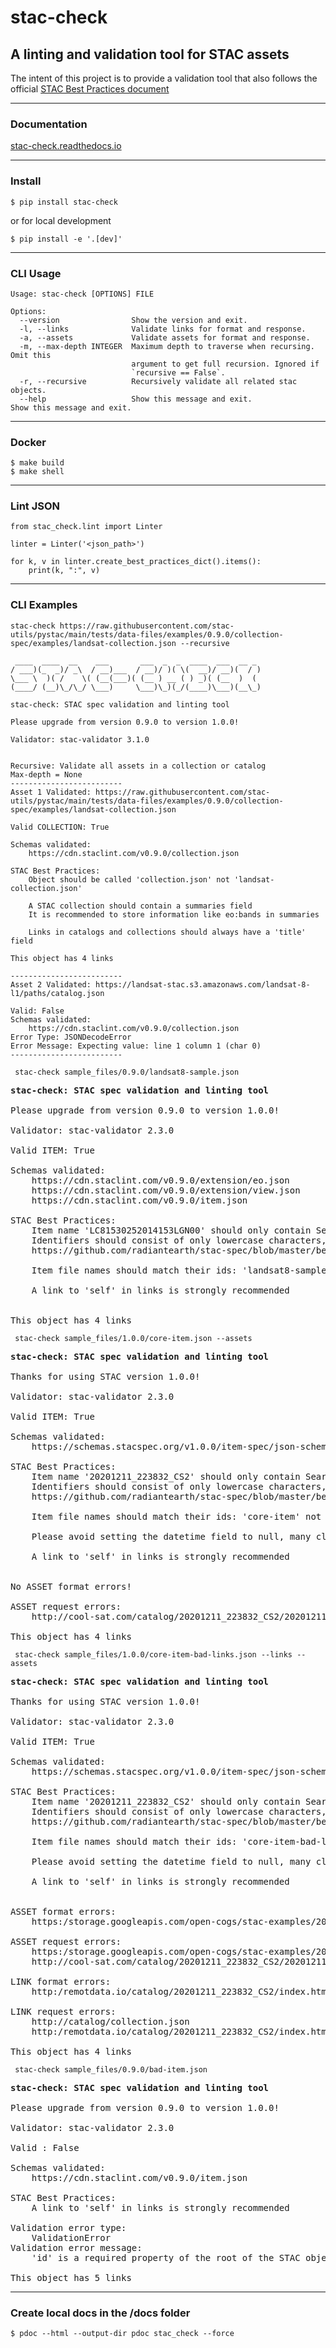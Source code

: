 # stac-check
## A linting and validation tool for STAC assets

The intent of this project is to provide a validation tool that also follows the official [STAC Best Practices document](https://github.com/radiantearth/stac-spec/blob/master/best-practices.md)

---
### Documentation
[stac-check.readthedocs.io](https://stac-check.readthedocs.io/en/latest/)

---
### Install
`$ pip install stac-check`

or for local development

`$ pip install -e '.[dev]'`

---
### CLI Usage
```
Usage: stac-check [OPTIONS] FILE

Options:
  --version                Show the version and exit.
  -l, --links              Validate links for format and response.
  -a, --assets             Validate assets for format and response.
  -m, --max-depth INTEGER  Maximum depth to traverse when recursing. Omit this
                           argument to get full recursion. Ignored if
                           `recursive == False`.
  -r, --recursive          Recursively validate all related stac objects.
  --help                   Show this message and exit.               Show this message and exit.
```
---
### Docker

```
$ make build
$ make shell
```
---
### Lint JSON

```
from stac_check.lint import Linter

linter = Linter('<json_path>')

for k, v in linter.create_best_practices_dict().items():
    print(k, ":", v)
```
---
### CLI Examples

``` stac-check https://raw.githubusercontent.com/stac-utils/pystac/main/tests/data-files/examples/0.9.0/collection-spec/examples/landsat-collection.json --recursive ```
```
 ____  ____  __    ___       ___  _  _  ____  ___  __ _
/ ___)(_  _)/ _\  / __)___  / __)/ )( \(  __)/ __)(  / )
\___ \  )( /    \( (__(___)( (__ ) __ ( ) _)( (__  )  (
(____/ (__)\_/\_/ \___)     \___)\_)(_/(____)\___)(__\_)

stac-check: STAC spec validation and linting tool

Please upgrade from version 0.9.0 to version 1.0.0!

Validator: stac-validator 3.1.0


Recursive: Validate all assets in a collection or catalog
Max-depth = None
-------------------------
Asset 1 Validated: https://raw.githubusercontent.com/stac-utils/pystac/main/tests/data-files/examples/0.9.0/collection-spec/examples/landsat-collection.json

Valid COLLECTION: True

Schemas validated:
    https://cdn.staclint.com/v0.9.0/collection.json

STAC Best Practices:
    Object should be called 'collection.json' not 'landsat-collection.json'

    A STAC collection should contain a summaries field
    It is recommended to store information like eo:bands in summaries

    Links in catalogs and collections should always have a 'title' field

This object has 4 links

-------------------------
Asset 2 Validated: https://landsat-stac.s3.amazonaws.com/landsat-8-l1/paths/catalog.json

Valid: False
Schemas validated:
    https://cdn.staclint.com/v0.9.0/collection.json
Error Type: JSONDecodeError
Error Message: Expecting value: line 1 column 1 (char 0)
-------------------------
```

``` stac-check sample_files/0.9.0/landsat8-sample.json```

<pre><b>stac-check: STAC spec validation and linting tool</b>

Please upgrade from version 0.9.0 to version 1.0.0!

Validator: stac-validator 2.3.0

Valid ITEM: True

Schemas validated:
    https://cdn.staclint.com/v0.9.0/extension/eo.json
    https://cdn.staclint.com/v0.9.0/extension/view.json
    https://cdn.staclint.com/v0.9.0/item.json

STAC Best Practices:
    Item name 'LC81530252014153LGN00' should only contain Searchable identifiers
    Identifiers should consist of only lowercase characters, numbers, '_', and '-'
    https://github.com/radiantearth/stac-spec/blob/master/best-practices.md#searchable-identifiers

    Item file names should match their ids: 'landsat8-sample' not equal to 'LC81530252014153LGN00

    A link to 'self' in links is strongly recommended


This object has 4 links
</pre>

``` stac-check sample_files/1.0.0/core-item.json --assets```
<pre>
<b>stac-check: STAC spec validation and linting tool</b>

Thanks for using STAC version 1.0.0!

Validator: stac-validator 2.3.0

Valid ITEM: True

Schemas validated:
    https://schemas.stacspec.org/v1.0.0/item-spec/json-schema/item.json

STAC Best Practices:
    Item name '20201211_223832_CS2' should only contain Searchable identifiers
    Identifiers should consist of only lowercase characters, numbers, '_', and '-'
    https://github.com/radiantearth/stac-spec/blob/master/best-practices.md#searchable-identifiers

    Item file names should match their ids: 'core-item' not equal to '20201211_223832_CS2

    Please avoid setting the datetime field to null, many clients search on this field

    A link to 'self' in links is strongly recommended


No ASSET format errors!

ASSET request errors:
    http://cool-sat.com/catalog/20201211_223832_CS2/20201211_223832_CS2.EPH

This object has 4 links
</pre>



``` stac-check sample_files/1.0.0/core-item-bad-links.json --links --assets```
<pre>
<b>stac-check: STAC spec validation and linting tool</b>

Thanks for using STAC version 1.0.0!

Validator: stac-validator 2.3.0

Valid ITEM: True

Schemas validated:
    https://schemas.stacspec.org/v1.0.0/item-spec/json-schema/item.json

STAC Best Practices:
    Item name '20201211_223832_CS2' should only contain Searchable identifiers
    Identifiers should consist of only lowercase characters, numbers, '_', and '-'
    https://github.com/radiantearth/stac-spec/blob/master/best-practices.md#searchable-identifiers

    Item file names should match their ids: 'core-item-bad-links' not equal to '20201211_223832_CS2

    Please avoid setting the datetime field to null, many clients search on this field

    A link to 'self' in links is strongly recommended


ASSET format errors:
    https:/storage.googleapis.com/open-cogs/stac-examples/20201211_223832_CS2.jpg

ASSET request errors:
    https:/storage.googleapis.com/open-cogs/stac-examples/20201211_223832_CS2.jpg
    http://cool-sat.com/catalog/20201211_223832_CS2/20201211_223832_CS2.EPH

LINK format errors:
    http:/remotdata.io/catalog/20201211_223832_CS2/index.html

LINK request errors:
    http://catalog/collection.json
    http:/remotdata.io/catalog/20201211_223832_CS2/index.html

This object has 4 links
</pre>

``` stac-check sample_files/0.9.0/bad-item.json```
<pre>
<b>stac-check: STAC spec validation and linting tool</b>

Please upgrade from version 0.9.0 to version 1.0.0!

Validator: stac-validator 2.3.0

Valid : False

Schemas validated:
    https://cdn.staclint.com/v0.9.0/item.json

STAC Best Practices:
    A link to 'self' in links is strongly recommended

Validation error type:
    ValidationError
Validation error message:
    'id' is a required property of the root of the STAC object

This object has 5 links
</pre>
---
### Create local docs in the /docs folder
`$ pdoc --html --output-dir pdoc stac_check --force`

